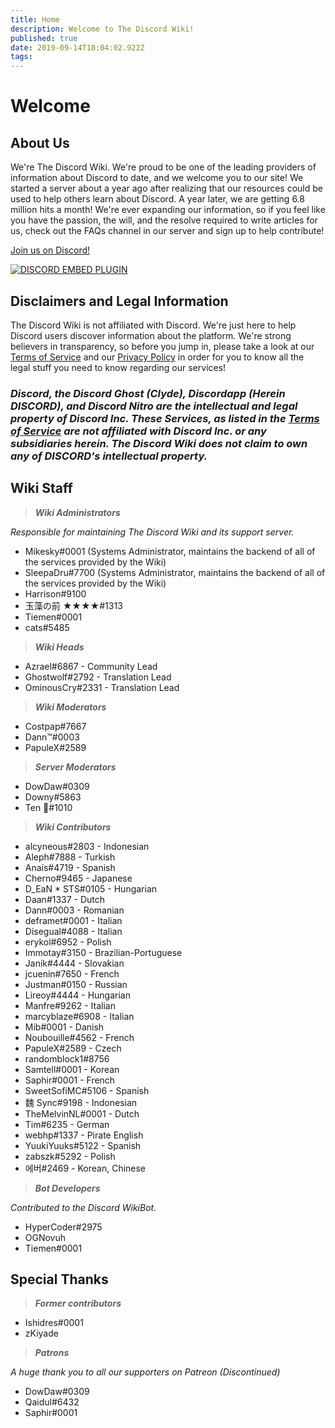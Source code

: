 ```yaml
---
title: Home
description: Welcome to The Discord Wiki!
published: true
date: 2019-09-14T18:04:02.922Z
tags: 
---
```


# Welcome
## About Us

We're The Discord Wiki. We're proud to be one of the leading providers of information about Discord to date, and we welcome you to our site! We started a server about a year ago after realizing that our resources could be used to help others learn about Discord. A year later, we are getting 6.8 million hits a month! We're ever expanding our information, so if you feel like you have the passion, the will, and the resolve required to write articles for us, check out the FAQs channel in our server and sign up to help contribute!

[Join us on Discord!](https://discord.gg/ZRJ9Ghh)

<a href="https://discord.gg/ZRJ9Ghh">![DISCORD EMBED PLUGIN](https://discordapp.com/api/guilds/367460196148183040/widget.png?style=banner2)</a>

## Disclaimers and Legal Information
The Discord Wiki is not affiliated with Discord. We're just here to help Discord users discover information about the platform. We're strong believers in transparency, so before you jump in, please take a look at our [Terms of Service](/meta/terms) and our [Privacy Policy](/meta/privacy) in order for you to know all the legal stuff you need to know regarding our services!

### ***Discord, the Discord Ghost (Clyde), Discordapp (Herein DISCORD), and Discord Nitro are the intellectual and legal property of Discord Inc. These Services, as listed in the [Terms of Service](/meta/terms) are not affiliated with Discord Inc. or any subsidiaries herein. The Discord Wiki does not claim to own any of DISCORD's intellectual property.***

## Wiki Staff

> ***Wiki Administrators***

*Responsible for maintaining The Discord Wiki and its support server.*
* Mikesky#0001 (Systems Administrator, maintains the backend of all of the services provided by the Wiki)
* SleepaDru#7700 (Systems Administrator, maintains the backend of all of the services provided by the Wiki)
* Harrison#9100
* 玉藻の前 ★★★★#1313
* Tiemen#0001
* cats#5485

> ***Wiki Heads***

* Azrael#6867 - Community Lead
* Ghostwolf#2792 - Translation Lead
* OminousCry#2331 - Translation Lead

> ***Wiki Moderators***

* Costpap#7667
* Dann™#0003
* PapuleX#2589

> ***Server Moderators***

* DowDaw#0309
* Downy#5863
* Ten 🌈#1010

> ***Wiki Contributors***

* alcyneous#2803 - Indonesian
* Aleph#7888 - Turkish
* Anaís#4719 - Spanish
* Cherno#9465 - Japanese
* D_EaN * STS#0105 - Hungarian
* Daan#1337 - Dutch
* Dann#0003 - Romanian
* deframet#0001 - Italian
* Disegual#4088 - Italian
* erykol#6952 - Polish
* Immotay#3150 - Brazilian-Portuguese
* Janik#4444 - Slovakian
* jcuenin#7650 - French
* Justman#0150 - Russian
* Lireoy#4444 - Hungarian
* Manfre#9262 - Italian
* marcyblaze#6908 - Italian
* Mib#0001 - Danish
* Noubouille#4562 - French
* PapuleX#2589 - Czech
* randomblock1#8756
* Samtell#0001 - Korean
* Saphir#0001 - French
* SweetSofiMC#5106 - Spanish
* 魏 Sync#9198 - Indonesian
* TheMelvinNL#0001 - Dutch
* Tim#6235 - German
* webhp#1337 - Pirate English
* YuukiYuuks#5122 - Spanish
* zabszk#5292 - Polish
* 에버#2469 - Korean, Chinese

> ***Bot Developers***

*Contributed to the Discord WikiBot.*
* HyperCoder#2975
* OGNovuh
* Tiemen#0001

## Special Thanks

> ***Former contributors***

* Ishidres#0001
* zKiyade

> ***Patrons***

*A huge thank you to all our supporters on Patreon (Discontinued)*

* DowDaw#0309
* Qaidul#6432
* Saphir#0001